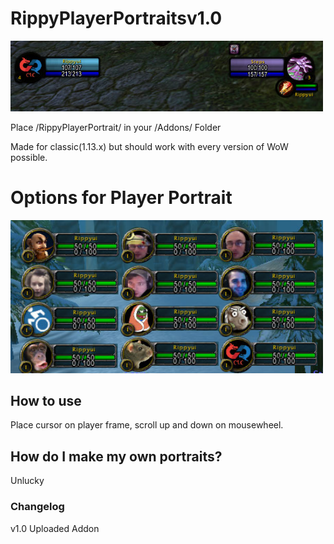 # RippyPlayerPortraitsv1.0

<img src=images/RippyPortrait.png width=500>

Place /RippyPlayerPortrait/ in your /Addons/ Folder

Made for classic(1.13.x) but should work with every version of WoW possible.

# Options for Player Portrait

<img src=images/PlayerPortraitExample.png width=500>

## How to use

Place cursor on player frame, scroll up and down on mousewheel.

## How do I make my own portraits?

Unlucky

### Changelog

v1.0 Uploaded Addon
